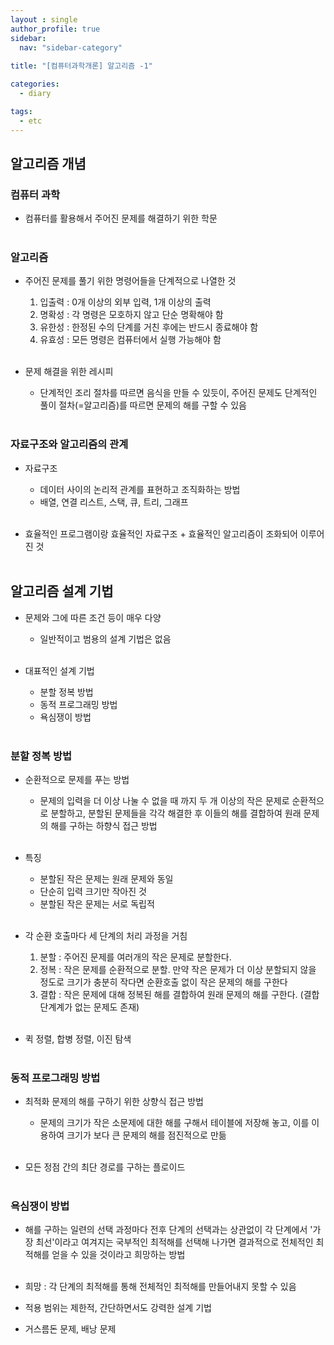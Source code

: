 ```yaml
---
layout : single
author_profile: true
sidebar: 
  nav: "sidebar-category"
  
title: "[컴퓨터과학개론] 알고리즘 -1"

categories:
  - diary

tags:
  - etc
---
```


## 알고리즘 개념
### 컴퓨터 과학
- 컴퓨터를 활용해서 주어진 문제를 해결하기 위한 학문<br><br>

### 알고리즘
- 주어진 문제를 풀기 위한 명령어들을 단계적으로 나열한 것<br>
	1. 입출력 : 0개 이상의 외부 입력, 1개 이상의 출력<br>
	2. 명확성 : 각 명령은 모호하지 않고 단순 명확해야 함<br>
	3. 유한성 : 한정된 수의 단계를 거친 후에는 반드시 종료해야 함<br>
	4. 유효성 : 모든 명령은 컴퓨터에서 실행 가능해야 함<br><br>

- 문제 해결을 위한 레시피<br>
	- 단계적인 조리 절차를 따르면 음식을 만들 수 있듯이, 주어진 문제도 단계적인 풀이 절차(=알고리즘)를 따르면 문제의 해를 구할 수 있음<br><br>

### 자료구조와 알고리즘의 관계
- 자료구조<br>
	- 데이터 사이의 논리적 관계를 표현하고 조직화하는 방법<br>
	- 배열, 연결 리스트, 스택, 큐, 트리, 그래프<br><br>

- 효율적인 프로그램이랑 효율적인 자료구조 + 효율적인 알고리즘이 조화되어 이루어진 것<br><br>

## 알고리즘 설계 기법
- 문제와 그에 따른 조건 등이 매우 다양<br>
	- 일반적이고 범용의 설계 기법은 없음<br><br>

- 대표적인 설계 기법<br>
	- 분할 정복 방법<br>
	- 동적 프로그래밍 방법<br>
	- 욕심쟁이 방법<br><br>

### 분할 정복 방법
- 순환적으로 문제를 푸는 방법<br>
	- 문제의 입력을 더 이상 나눌 수 없을 때 까지 두 개 이상의 작은 문제로 순환적으로 분할하고, 분할된 문제들을 각각 해결한 후 이들의 해를 결합하여 원래 문제의 해를 구하는 하향식 접근 방법<br><br>

- 특징<br>
	- 분할된 작은 문제는 원래 문제와 동일<br>
	- 단순히 입력 크기만 작아진 것<br>
	- 분할된 작은 문제는 서로 독립적<br><br>

- 각 순환 호출마다 세 단계의 처리 과정을 거침<br>
	1. 분할 : 주어진 문제를 여러개의 작은 문제로 분할한다.<br>
	2. 정복 : 작은 문제를 순환적으로 분할. 만약 작은 문제가 더 이상 분할되지 않을 정도로 크기가 충분히 작다면 순환호출 없이 작은 문제의 해를 구한다<br>
	3. 결합 : 작은 문제에 대해 정복된 해를 결합하여 원래 문제의 해를 구한다. (결합 단계계가 없는 문제도 존재)<br><br>

- 퀵 정렬, 합병 정렬, 이진 탐색<br><br>

### 동적 프로그래밍 방법
- 최적화 문제의 해를 구하기 위한 상향식 접근 방법<br>
	- 문제의 크기가 작은 소문제에 대한 해를 구해서 테이블에 저장해 놓고, 이를 이용하여 크기가 보다 큰 문제의 해를 점진적으로 만듦<br><br>

- 모든 정점 간의 최단 경로를 구하는 플로이드<br><br>

### 욕심쟁이 방법
- 해를 구하는 일련의 선택 과정마다 전후 단계의 선택과는 상관없이 각 단계에서 '가장 최선'이라고 여겨지는 국부적인 최적해를 선택해 나가면 결과적으로 전체적인 최적해를 얻을 수 있을 것이라고 희망하는 방법<br><br>

- 희망 : 각 단계의 최적해를 통해 전체적인 최적해를 만들어내지 못할 수 있음<br>
- 적용 범위는 제한적, 간단하면서도 강력한 설계 기법<br>
- 거스름돈 문제, 배낭 문제<br><br>
